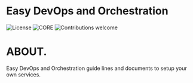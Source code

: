 # Easy DevOps and Orchestration

![License](https://img.shields.io/badge/license-GPLv3-blue.svg)
![CORE](https://img.shields.io/badge/core-0.0.1.129-red.svg)
![Contributions welcome](https://img.shields.io/badge/contributions-welcome-cyan.svg)

# ABOUT.
Easy DevOps and Orchestration guide lines and documents to setup your own services.
